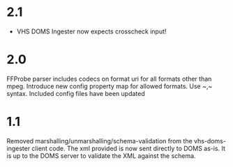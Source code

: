 2.1
====
* VHS DOMS Ingester now expects crosscheck input!

2.0
====
FFProbe parser includes codecs on format uri for all formats other than mpeg.
Introduce new config property map for allowed formats. Use <formatName>~<mimeType>,<formatName>~<mimetype> syntax. 
Included config files have been updated 

1.1
===
Removed marshalling/unmarshalling/schema-validation from the vhs-doms-ingester client code. The xml provided is now sent directly to DOMS as-is. It
is up to the DOMS server to validate the XML against the schema.
